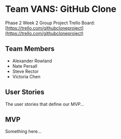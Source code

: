 # Team VANS: GitHub Clone
Phase 2 Week 2 Group Project
Trello Board: [https://trello.com/githubcloneproject](https://trello.com/githubcloneproject)

## Team Members
* Alexander Rowland
* Nate Persall
* Steve Rector
* Victoria Chen

## User Stories
The user stories that define our MVP...

## MVP
Something here...
